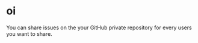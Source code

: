 oi
==

You can share issues on the your GitHub private repository for every users you want to share.
